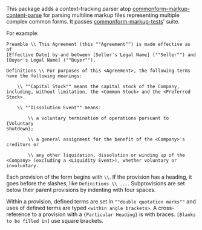 This package adds a context-tracking parser atop [commonform-markup-content-parse](https://npmjs.com/packages/commonform-markup-content-parse) for parsing multiline markup files representing multiple complex common forms. It passes [commonform-markup-tests](https://npmjs.com/packages/commonform-markup-tests)' suite.

For example:

```commonform
Preamble \\ This Agreement (this ""Agreement"") is made effective as of
[Effective Date] by and between [Seller's Legal Name] (""Seller"") and
[Buyer's Legal Name] (""Buyer"").

Definitions \\ For purposes of this <Agreement>, the following terms
have the following meanings:

    \\ ""Capital Stock"" means the capital stock of the Company,
including, without limitation, the <Common Stock> and the <Preferred
Stock>.

    \\ ""Dissolution Event"" means:

        \\ a voluntary termination of operations pursuant to {Voluntary
Shutdown};

        \\ a general assignment for the benefit of the <Company>'s
creditors or

        \\ any other liquidation, dissolution or winding up of the
<Company> (excluding a <Liquidity Event>), whether voluntary or
involuntary.
```

Each provision of the form begins with `\\`. If the provision has a heading, it goes before the slashes, like `Definitions \\ ...`. Subprovisions are set below their parent provisions by indenting with four spaces.

Within a provision, defined terms are set in `""double quotation marks""` and uses of defined terms are typed `<within angle brackets>`. A cross-reference to a provision with a `{Particular Heading}` is with braces. `[Blanks to be filled in]` use square brackets.
